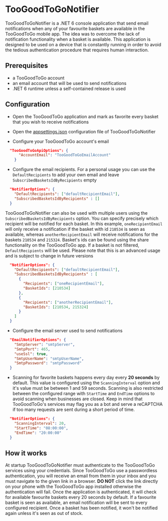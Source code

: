 # TooGoodToGoNotifier

TooGoodToGoNotifier is a .NET 6 console application that send email notifications when any of your favourite baskets are available in the TooGoodToGo mobile app. The idea was to overcome the lack of notification functionality when a basket is available. This application is designed to be used on a device that is constantly running in order to avoid the tedious authentication procedure that requires human interaction.

## Prerequisites

- a TooGoodToGo account
- an email account that will be used to send notifications
- .NET 6 runtime unless a self-contained release is used

## Configuration

- Open the TooGoodToGo application and mark as favorite every basket that you wish to receive notifications

- Open the [appsettings.json](src/appsettings.json) configuration file of TooGoodToGoNotifier

- Configure your TooGoodToGo account's email

```json
  "TooGoodToGoApiOptions": {
      "AccountEmail": "TooGoodToGoEmailAccount"
    }
```

- Configure the email recipients. For a personal usage you can use the `DefaultRecipients` to add your own email and leave `SubscribedBasketsIdByRecipients` empty

```json
  "NotifierOptions": {
    "DefaultRecipients": ["defaultRecipientEmail"],
    "SubscribedBasketsIdByRecipients" : []
  }
```

TooGoodToGoNotifier can also be used with multiple users using the `SubscribedBasketsIdByRecipients` option. You can specify precisely which recipient will be notified for each basket. In this example, `oneRecipientEmail` will only receive a notification if the basket with id `210534` is seen as available, whereas `anotherRecipientEmail` will receive notifications for the baskets `210534` and `215324`. Basket's ids can be found using the share functionality on the TooGoodToGo app. If a basket is not filtered, `DefaultRecipients` will be used. Please note that this is an advanced usage and is subject to change in future versions

```json
  "NotifierOptions": {
    "DefaultRecipients": ["defaultRecipientEmail"],
    "SubscribedBasketsIdByRecipients" : [
      {
        "Recipients": ["oneRecipientEmail"],
        "BasketIds": [210534]
      },
      {
        "Recipients": ["anotherRecipientEmail"],
        "BasketIds": [210534, 215324]
      }
    ]
  }
```

- Configure the email server used to send notifications

```json
  "EmailNotifierOptions": {
    "SmtpServer": "smtpServer",
    "SmtpPort": 465,
    "useSsl": true,
    "SmtpUserName": "smtpUserName",
    "SmtpPassword": "smtpPassword"
  }
```

- Scanning for favorite baskets happens every day every **20 seconds** by default. This value is configured using the `ScanningInterval` option and it's value must be between 1 and 59 seconds. Scanning is also restricted between the configured range with ``StartTime`` and `EndTime` options to avoid scanning when businesses are closed. Keep in mind that TooGoodToGo's services may flag you as a bot and serve a reCAPTCHA if too many requests are sent during a short period of time.

```json
  "NotifierOptions": {
    "ScanningInterval": 20,
    "StartTime": "08:00:00",
    "EndTime": "20:00:00"
  }
```

## How it works

At startup TooGoodToGoNotifier must authenticate to the TooGoodToGo services using your credentials. Since TooGoodToGo use a passwordless authentication, you will receive an email from them in your inbox and you must navigate to the given link in a browser. **DO NOT** click the link directly on your phone with the TooGoodToGo app installed otherwise the authentication will fail.
Once the application is authenticated, it will check for available favourite baskets every 20 seconds by default. If a favourite basket is seen as available, an email notification will be sent to every configured recipient. Once a basket has been notified, it won't be notified again unless it's seen as out of stock.
